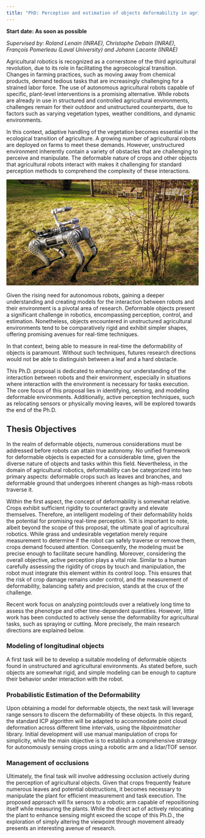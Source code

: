 ```yaml
---
title: "PhD: Perception and estimation of objects deformability in agricultural tasks"
---
```

**Start date: As soon as possible**

*Supervised by: Roland Lenain (INRAE), Christophe Debain (INRAE), François Pomerleau (Laval University) and Johann Laconte (INRAE)*

Agricultural robotics is recognized as a cornerstone of the third agricultural revolution, due to its role in facilitating the agroecological transition.
Changes in farming practices, such as moving away from chemical products, demand tedious tasks that are increasingly challenging for a strained labor force. 
The use of autonomous agricultural robots capable of specific, plant-level interventions is a promising alternative. 
While robots are already in use in structured and controlled agricultural environments, challenges remain for their outdoor and unstructured counterparts, due to factors such as varying vegetation types, weather conditions, and dynamic environments.

In this context, adaptive handling of the vegetation becomes essential in the ecological transition of agriculture.
A growing number of agricultural robots are deployed on farms to meet these demands. 
However, unstructured environment inherently contain a variety of obstacles that are challenging to perceive and manipulate.
The deformable nature of crops and other objects that agricultural robots interact with makes it challenging for standard perception methods to comprehend the complexity of these interactions.

![aaa](/assets/images/jobs/meas_deformability/def_obj.jpg)

Given the rising need for autonomous robots, gaining a deeper understanding and creating models for the interaction between robots and their environment is a pivotal area of research.
Deformable objects present a significant challenge in robotics, encompassing perception, control, and estimation.
Nonetheless, objects encountered in unstructured agricultural environments tend to be comparatively rigid and exhibit simpler shapes, offering promising avenues for real-time techniques.

In that context, being able to measure in real-time the deformability of objects is paramount.
Without such techniques, futures research directions would not be able to distinguish between a leaf and a hard obstacle.

This Ph.D. proposal is dedicated to enhancing our understanding of the interaction between robots and their environment, especially in situations where interaction with the environment is necessary for tasks execution.
The core focus of this proposal lies in identifying, sensing, and modeling deformable environments.
Additionally, active perception techniques, such as relocating sensors or physically moving leaves, will be explored towards the end of the Ph.D.

## Thesis Objectives
In the realm of deformable objects, numerous considerations must be addressed before robots can attain true autonomy.
No unified framework for deformable objects is expected for a considerable time, given the diverse nature of objects and tasks within this field.
Nevertheless, in the domain of agricultural robotics, deformability can be categorized into two primary aspects: deformable crops such as leaves and branches, and deformable ground that undergoes inherent changes as high-mass robots traverse it.

Within the first aspect, the concept of deformability is somewhat relative.
Crops exhibit sufficient rigidity to counteract gravity and elevate themselves.
Therefore, an intelligent modeling of their deformability holds the potential for promising real-time perception.
%It is important to note, albeit beyond the scope of this proposal, the ultimate goal of agricultural robotics. While grass and undesirable vegetation merely require measurement to determine if the robot can safely traverse or remove them, crops demand focused attention. Consequently, the modeling must be precise enough to facilitate secure handling.
Moreover, considering the overall objective, active perception plays a vital role. Similar to a human carefully assessing the rigidity of crops by touch and manipulation, the robot must integrate this element within its control loop. This ensures that the risk of crop damage remains under control, and the measurement of deformability, balancing safety and precision, stands at the crux of the challenge.

Recent work focus on analyzing pointclouds over a relatively long time to assess the phenotype and other time-dependent quantities.
However, little work has been conducted to actively sense the deformability for agricultural tasks, such as spraying or cutting.
More precisely, the main research directions are explained below.


### Modeling of longitudinal objects
A first task will be to develop a suitable modeling of deformable objects found in unstructured and agricultural environments.
As stated before, such objects are somewhat rigid, and simple modeling can be enough to capture their behavior under interaction with the robot.

### Probabilistic Estimation of the Deformability
Upon obtaining a model for deformable objects, the next task will leverage range sensors to discern the deformability of these objects.
In this regard, the standard ICP algorithm will be adapted to accommodate point cloud deformation across different time intervals, using the *libpointmatcher* library.
Initial development will use manual manipulation of crops for simplicity, while the main objective is to establish a comprehensive strategy for autonomously sensing crops using a robotic arm and a lidar/TOF sensor.

### Management of occlusions
Ultimately, the final task will involve addressing occlusion actively during the perception of agricultural objects.
Given that crops frequently feature numerous leaves and potential obstructions, it becomes necessary to manipulate the plant for efficient measurement and task execution.
The proposed approach will fix sensors to a robotic arm capable of repositioning itself while measuring the plants.
While the direct act of actively relocating the plant to enhance sensing might exceed the scope of this Ph.D., the exploration of simply altering the viewpoint through movement already presents an interesting avenue of research.



